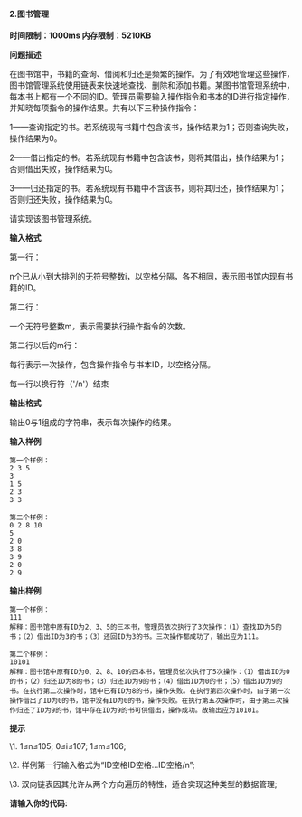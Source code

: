 #### 2.图书管理

**时间限制：1000ms				内存限制：5210KB**

**问题描述**

在图书馆中，书籍的查询、借阅和归还是频繁的操作。为了有效地管理这些操作，图书馆管理系统使用链表来快速地查找、删除和添加书籍。某图书馆管理系统中，每本书上都有一个不同的ID。管理员需要输入操作指令和书本的ID进行指定操作，并知晓每项指令的操作结果。共有以下三种操作指令：

1——查询指定的书。若系统现有书籍中包含该书，操作结果为1；否则查询失败，操作结果为0。

2——借出指定的书。若系统现有书籍中包含该书，则将其借出，操作结果为1；否则借出失败，操作结果为0。

3——归还指定的书。若系统现有书籍中不含该书，则将其归还，操作结果为1；否则归还失败，操作结果为0。

请实现该图书管理系统。

**输入格式**

第一行：

n个已从小到大排列的无符号整数i，以空格分隔，各不相同，表示图书馆内现有书籍的ID。

第二行：

一个无符号整数m，表示需要执行操作指令的次数。

第二行以后的m行：

每行表示一次操作，包含操作指令与书本ID，以空格分隔。

每一行以换行符（'/n'）结束

**输出格式**

输出0与1组成的字符串，表示每次操作的结果。

**输入样例**

```
第一个样例：
2 3 5
3
1 5
2 3
3 3

第二个样例：
0 2 8 10
5
2 0
3 8
3 9
2 0
2 9
```

**输出样例**

```
第一个样例：
111
解释：图书馆中原有ID为2、3、5的三本书，管理员依次执行了3次操作：（1）查找ID为5的书；（2）借出ID为3的书；（3）还回ID为3的书。三次操作都成功了，输出应为111。

第二个样例：
10101
解释：图书馆中原有ID为0、2、8、10的四本书，管理员依次执行了5次操作：（1）借出ID为0的书；（2）归还ID为8的书；（3）归还ID为9的书；（4）借出ID为0的书；（5）借出ID为9的书。在执行第二次操作时，馆中已有ID为8的书，操作失败。在执行第四次操作时，由于第一次操作借出了ID为0的书，馆中没有ID为0的书，操作失败。在执行第五次操作时，由于第三次操作归还了ID为9的书，馆中存在ID为9的书可供借出，操作成功。故输出应为10101。
```

**提示**

\1. 1≤n≤105; 0≤i≤107; 1≤m≤106; 

\2. 样例第一行输入格式为“ID空格ID空格...ID空格/n”;

\3. 双向链表因其允许从两个方向遍历的特性，适合实现这种类型的数据管理;

**请输入你的代码:**

